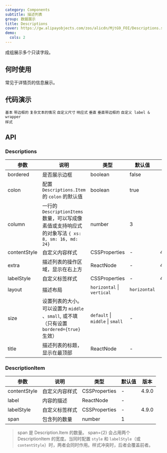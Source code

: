 ```yaml
---
category: Components
subtitle: 描述列表
group: 数据展示
title: Descriptions
cover: https://gw.alipayobjects.com/zos/alicdn/MjtG9_FOI/Descriptions.svg
demo:
  cols: 2
---
```


成组展示多个只读字段。

## 何时使用

常见于详情页的信息展示。

## 代码演示

<code src="./demo/basic.tsx">基本</code>
<code src="./demo/border.tsx">带边框的</code>
<code src="./demo/text.tsx" debug>复杂文本的情况</code>
<code src="./demo/size.tsx">自定义尺寸</code>
<code src="./demo/responsive.tsx">响应式</code>
<code src="./demo/vertical.tsx">垂直</code>
<code src="./demo/vertical-border.tsx">垂直带边框的</code>
<code src="./demo/style.tsx" debug>自定义 label & wrapper 样式</code>

## API

### Descriptions

| 参数         | 说明                                                                                            | 类型                             | 默认值       | 版本   |
| ------------ | ----------------------------------------------------------------------------------------------- | -------------------------------- | ------------ | ------ |
| bordered     | 是否展示边框                                                                                    | boolean                          | false        |        |
| colon        | 配置 `Descriptions.Item` 的 `colon` 的默认值                                                    | boolean                          | true         |        |
| column       | 一行的 `DescriptionItems` 数量，可以写成像素值或支持响应式的对象写法 `{ xs: 8, sm: 16, md: 24}` | number                           | 3            |        |
| contentStyle | 自定义内容样式                                                                                  | CSSProperties                    | -            | 4.10.0 |
| extra        | 描述列表的操作区域，显示在右上方                                                                | ReactNode                        | -            | 4.5.0  |
| labelStyle   | 自定义标签样式                                                                                  | CSSProperties                    | -            | 4.10.0 |
| layout       | 描述布局                                                                                        | `horizontal` \| `vertical`       | `horizontal` |        |
| size         | 设置列表的大小。可以设置为 `middle` 、`small`, 或不填（只有设置 `bordered={true}` 生效）        | `default` \| `middle` \| `small` | -            |        |
| title        | 描述列表的标题，显示在最顶部                                                                    | ReactNode                        | -            |        |

### DescriptionItem

| 参数         | 说明           | 类型          | 默认值 | 版本  |
| ------------ | -------------- | ------------- | ------ | ----- |
| contentStyle | 自定义内容样式 | CSSProperties | -      | 4.9.0 |
| label        | 内容的描述     | ReactNode     | -      |       |
| labelStyle   | 自定义标签样式 | CSSProperties | -      | 4.9.0 |
| span         | 包含列的数量   | number        | 1      |       |

> span 是 Description.Item 的数量。 span={2} 会占用两个 DescriptionItem 的宽度。当同时配置 `style` 和 `labelStyle`（或 `contentStyle`）时，两者会同时作用。样式冲突时，后者会覆盖前者。
